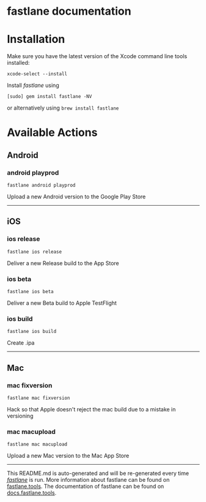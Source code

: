 fastlane documentation
================
# Installation

Make sure you have the latest version of the Xcode command line tools installed:

```
xcode-select --install
```

Install _fastlane_ using
```
[sudo] gem install fastlane -NV
```
or alternatively using `brew install fastlane`

# Available Actions
## Android
### android playprod
```
fastlane android playprod
```
Upload a new Android version to the Google Play Store

----

## iOS
### ios release
```
fastlane ios release
```
Deliver a new Release build to the App Store
### ios beta
```
fastlane ios beta
```
Deliver a new Beta build to Apple TestFlight
### ios build
```
fastlane ios build
```
Create .ipa

----

## Mac
### mac fixversion
```
fastlane mac fixversion
```
Hack so that Apple doesn't reject the mac build due to a mistake in versioning
### mac macupload
```
fastlane mac macupload
```
Upload a new Mac version to the Mac App Store

----

This README.md is auto-generated and will be re-generated every time [_fastlane_](https://fastlane.tools) is run.
More information about fastlane can be found on [fastlane.tools](https://fastlane.tools).
The documentation of fastlane can be found on [docs.fastlane.tools](https://docs.fastlane.tools).
